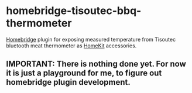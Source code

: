 # homebridge-tisoutec-bbq-thermometer

[Homebridge](https://github.com/nfarina/homebridge) plugin for exposing measured temperature from Tisoutec bluetooth meat thermometer as [HomeKit](https://www.apple.com/ios/home/) accessories.

## IMPORTANT: There is nothing done yet. For now it is just a playground for me, to figure out homebridge plugin development.